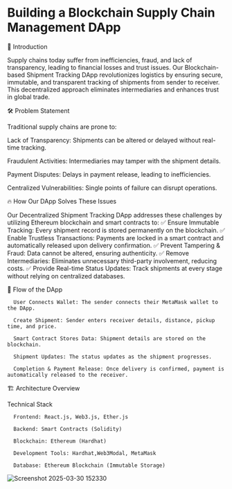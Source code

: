 # Building a Blockchain Supply Chain Management DApp

🚀 Introduction

Supply chains today suffer from inefficiencies, fraud, and lack of transparency, leading to financial losses and trust issues. Our Blockchain-based Shipment Tracking DApp revolutionizes logistics by ensuring secure, immutable, and transparent tracking of shipments from sender to receiver. This decentralized approach eliminates intermediaries and enhances trust in global trade.

🛠️ Problem Statement

Traditional supply chains are prone to:

Lack of Transparency: Shipments can be altered or delayed without real-time tracking.

Fraudulent Activities: Intermediaries may tamper with the shipment details.

Payment Disputes: Delays in payment release, leading to inefficiencies.

Centralized Vulnerabilities: Single points of failure can disrupt operations.

🔥 How Our DApp Solves These Issues

Our Decentralized Shipment Tracking DApp addresses these challenges by utilizing Ethereum blockchain and smart contracts to:
✅ Ensure Immutable Tracking: Every shipment record is stored permanently on the blockchain.
✅ Enable Trustless Transactions: Payments are locked in a smart contract and automatically released upon delivery confirmation.
✅ Prevent Tampering & Fraud: Data cannot be altered, ensuring authenticity.
✅ Remove Intermediaries: Eliminates unnecessary third-party involvement, reducing costs.
✅ Provide Real-time Status Updates: Track shipments at every stage without relying on centralized databases.

📜 Flow of the DApp

      User Connects Wallet: The sender connects their MetaMask wallet to the DApp.
      
      Create Shipment: Sender enters receiver details, distance, pickup time, and price.
      
      Smart Contract Stores Data: Shipment details are stored on the blockchain.
      
      Shipment Updates: The status updates as the shipment progresses.
      
      Completion & Payment Release: Once delivery is confirmed, payment is automatically released to the receiver.

🏗️ Architecture Overview

Technical Stack

      Frontend: React.js, Web3.js, Ether.js
      
      Backend: Smart Contracts (Solidity)
      
      Blockchain: Ethereum (Hardhat)
      
      Development Tools: Hardhat,Web3Modal, MetaMask
      
      Database: Ethereum Blockchain (Immutable Storage)

      

![Screenshot 2025-03-30 152330](https://github.com/user-attachments/assets/633bc10a-9f9e-4b7b-a837-849ce7d0bf5d)


      

      

